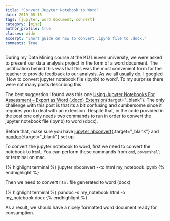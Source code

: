 ```yaml
---
title: "Convert Jupyter Notebook to Word"
date: 2019-05-15
tags: [jupyter, word document, convert]
category: [misc]
author_profile: true
classes: wide
excerpt: "Short guide on how to convert .ipynb file to .docx."
comments: True
---
```


During my Data Mining course at the KU Leuven university, we were asked to present our data analysis project in the form of a word document. The justification behind this was that this was the most convenient form for the teacher to provide feedback to our analysis. As we all usually do, I googled 'How to convert jupyter notebook file (ipynb) to word'. To my surprise there were not many posts describing this.

The best suggestion I found was this one [Using Jupyter Notebooks For Assessment – Export as Word (.docx) Extension](https://blog.ouseful.info/2017/06/13/using-jupyter-notebooks-for-assessment-export-as-word-docx-extension/){:target="_blank"}. The only challenge with this post is that its a bit confusing and cumbersome since it requires you to deal with an extension. Despite that, in the code provided in the post one only needs two commands to run in order to convert the jupyter notebook file (ipynb) to word (docx).

Before that, make sure you have [jupyter nbconvert](https://nbconvert.readthedocs.io/en/latest/usage.html){:target="_blank"} and [pandoc](https://pandoc.org/getting-started.html#){:target="_blank"} set up.

To convert the jupyter notebook to word, first we need to convert the notebook to `html`. You can perform these commands from `cmd`, `powershell` or terminal on mac.

{% highlight terminal %}
jupyter nbconvert --to html my_notebook.ipynb
{% endhighlight %}

Then we need to convert `html` file generated to word (docx)

{% highlight terminal %}
pandoc -s my_notebook.html -o my_notebook.docx
{% endhighlight %}

As a result, we should have a nicely formatted word document ready for consumption.